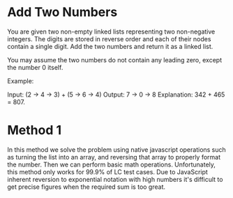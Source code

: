 # Add Two Numbers

You are given two non-empty linked lists representing two non-negative integers. The digits are stored in reverse order and each of their nodes contain a single digit. Add the two numbers and return it as a linked list.

You may assume the two numbers do not contain any leading zero, except the number 0 itself.

Example:

Input: (2 -> 4 -> 3) + (5 -> 6 -> 4)
Output: 7 -> 0 -> 8
Explanation: 342 + 465 = 807.

# Method 1

In this method we solve the problem using native javascript operations such as turning the list into an array, and reversing that array to properly format the number. Then we can perform basic math operations. Unfortunately, this method only works for 99.9% of LC test cases. Due to JavaScript inherent reversion to exponential notation with high numbers it's difficult to get precise figures when the required sum is too great.